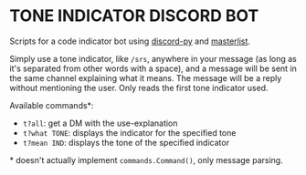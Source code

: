 # TONE INDICATOR DISCORD BOT

Scripts for a code indicator bot using [discord-py](https://github.com/Rapptz/discord.py) and [masterlist](https://toneindicators.carrd.co/#masterlist).

Simply use a tone indicator, like ``/srs``, anywhere in your message (as long as it's separated from other words with a space), and a message will be sent in the same channel explaining what it means. The message will be a reply without mentioning the user.
Only reads the first tone indicator used.

Available commands\*:
- ``t?all``: get a DM with the use-explanation
- ``t?what TONE``: displays the indicator for the specified tone
- ``t?mean IND``: displays the tone of the specified indicator


\* doesn't actually implement ``commands.Command()``, only message parsing.
